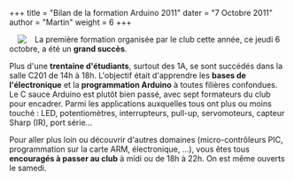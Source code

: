 +++
title = "Bilan de la formation Arduino 2011"
dater = "7 Octobre 2011"
author = "Martin"
weight = 6
+++

<p>
	<a href="/img/articles/DSC00001.JPG"><img src="/img/articles/DSC00001_medium.JPG" style="float:left;margin:0px 15px 0px" /></a></p>
<p>
	La premi&egrave;re formation organis&eacute;e par le club cette ann&eacute;e, ce jeudi 6 octobre, a &eacute;t&eacute; un <strong>grand succ&egrave;s</strong>.</p>
<p>
	Plus d&#39;une <strong>trentaine d&#39;&eacute;tudiants</strong>, surtout des 1A, se sont succ&eacute;d&eacute;s dans la salle C201 de 14h &agrave; 18h. L&#39;objectif &eacute;tait d&#39;apprendre les <strong>bases de l&#39;&eacute;lectronique</strong> et la <strong>programmation Arduino</strong> &agrave; toutes fili&egrave;res confondues. Le C sauce Arduino est plut&ocirc;t bien pass&eacute;, avec sept formateurs du club pour encadrer. Parmi les applications auxquelles tous ont plus ou moins touch&eacute; : LED, potentiom&egrave;tres, interrupteurs, pull-up, servomoteurs, capteur Sharp (IR), port s&eacute;rie...</p>
<p>
	Pour aller plus loin ou d&eacute;couvrir d&#39;autres domaines (micro-contr&ocirc;leurs PIC, programmation sur la carte ARM, &eacute;lectronique, ...), vous &ecirc;tes tous <strong>encourag&eacute;s &agrave; passer au club</strong> &agrave; midi ou de 18h &agrave; 22h. On est m&ecirc;me ouverts le samedi.</p>
